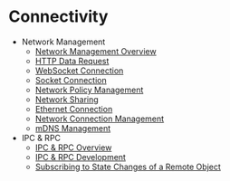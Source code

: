 # Connectivity

- Network Management
  - [Network Management Overview](net-mgmt-overview.md)
  - [HTTP Data Request](http-request.md)
  - [WebSocket Connection](websocket-connection.md)
  - [Socket Connection](socket-connection.md)
  - [Network Policy Management](net-policy-management.md)
  - [Network Sharing](net-sharing.md)
  - [Ethernet Connection](net-ethernet.md)
  - [Network Connection Management](net-connection-manager.md)
  - [mDNS Management](net-mdns.md)
- IPC & RPC
  - [IPC & RPC Overview](ipc-rpc-overview.md)
  - [IPC & RPC Development](ipc-rpc-development-guideline.md)
  - [Subscribing to State Changes of a Remote Object](subscribe-remote-state.md)

